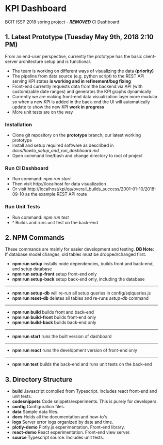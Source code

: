 # KPI Dashboard

BCIT ISSP 2018 spring project - ***REMOVED*** CI Dashboard


## 1. Latest Prototype (Tuesday May 9th, 2018 2:10 PM)
From an end-user perspective, currently the prototype has the basic client-server architecture setup and is functional.

* The team is working on different ways of visualizing the data **(priority)**
* The pipeline from data source (e.g. python script) to the REST API serving KPI states **is working and in refinement/bug fixing**
* Front-end currently requests data from the backend via API (with customizable date ranges) and generates the KPI graphs dynamically
* Currently we are making front-end data visualization layer more modular so when a new KPI is added in the back-end the UI will automatically update to show the new KPI **work in progress**
* More unit tests are on the way

### Installation

* Clone git repository on the **prototype** branch, our latest working prototype
* Install and setup required software as described in *docs/howto_setup_and_run_dashboard.md*
* Open command line/bash and change directory to root of project

### Run CI Dashboard

* Run command: *npm run start*
* Then visit http://localhost for data visualization
* Or visit http://localhost/kpi/qa/overall_builds_success/2001-01-10/2018-09-10 as the example REST API route

### Run Unit Tests

* Run command: *npm run test*
* ^ Builds and runs unit test on the back-end


## 2. NPM Commands
These commands are mainly for easier development and testing. **DB Note**: If database model changes, old tables must be dropped/changed first.

* **npm run setup** installs node dependencies, builds front and back-end, and setup database
* **npm run setup-front** setup front-end only
* **npm run setup-back** setup back-end only, including the database
***
* **npm run setup-db** will re-run all setup queries in config/sqlqueries.js
* **npm run reset-db** deletes all tables and re-runs *setup-db* command
***
* **npm run build** builds front and back-end
* **npm run build-front** builds front-end only
* **npm run build-back** builds back-end only
***
* **npm run start** runs the built version of dashboard
***
* **npm run react** runs the development version of front-end only
***
* **npm run test** builds the back-end and runs unit tests on the back-end


## 3. Directory Structure

* **build** Javascript compiled from Typescript. Includes react front-end and unit tests.
* **codesnippets** Code snippets/experiments. This is purely for developers.
* **config** Configuration files.
* **data** Sample data files.
* **docs** Holds all the documentation and how-to's.
* **logs** Server error logs organized by date and time.
* **plotly-demo** Plotly.js experimentation. Front-end library.
* **react-demo** React experimentation. Front-end view server.
* **source** Typescript source. Includes unit tests.
